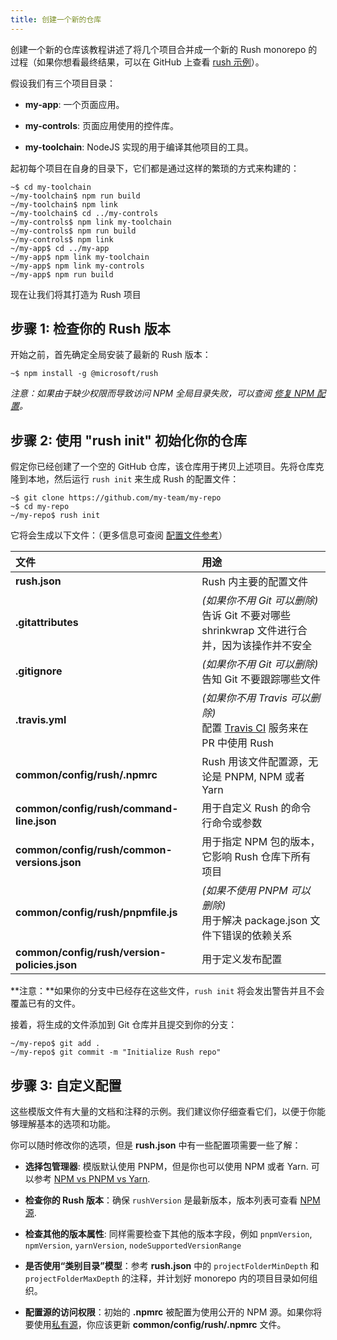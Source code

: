```yaml
---
title: 创建一个新的仓库
---
```


创建一个新的仓库该教程讲述了将几个项目合并成一个新的 Rush monorepo 的过程（如果你想看最终结果，可以在 GitHub 上查看 [rush 示例](https://github.com/microsoft/rush-example)）。

假设我们有三个项目目录：

- **my-app**: 一个页面应用。

- **my-controls**: 页面应用使用的控件库。

- **my-toolchain**: NodeJS 实现的用于编译其他项目的工具。

起初每个项目在自身的目录下，它们都是通过这样的繁琐的方式来构建的：

```
~$ cd my-toolchain
~/my-toolchain$ npm run build
~/my-toolchain$ npm link
~/my-toolchain$ cd ../my-controls
~/my-controls$ npm link my-toolchain
~/my-controls$ npm run build
~/my-controls$ npm link
~/my-app$ cd ../my-app
~/my-app$ npm link my-toolchain
~/my-app$ npm link my-controls
~/my-app$ npm run build
```

现在让我们将其打造为 Rush 项目

## 步骤 1: 检查你的 Rush 版本

开始之前，首先确定全局安装了最新的 Rush 版本：

```
~$ npm install -g @microsoft/rush
```

_注意：如果由于缺少权限而导致访问 NPM 全局目录失败，可以查阅 [修复 NPM 配置](https://docs.npmjs.com/getting-started/fixing-npm-permissions)。_

## 步骤 2: 使用 "rush init" 初始化你的仓库

假定你已经创建了一个空的 GitHub 仓库，该仓库用于拷贝上述项目。先将仓库克隆到本地，然后运行 `rush init` 来生成 Rush 的配置文件：

```
~$ git clone https://github.com/my-team/my-repo
~$ cd my-repo
~/my-repo$ rush init
```

它将会生成以下文件：（更多信息可查阅 [配置文件参考](../advanced/config_files.md)）

| 文件                                         | 用途                                                                                                 |
| :------------------------------------------- | :--------------------------------------------------------------------------------------------------- |
| **rush.json**                                | Rush 内主要的配置文件                                                                                |
| **.gitattributes**                           | _(如果你不用 Git 可以删除)_ <br/>告诉 Git 不要对哪些 shrinkwrap 文件进行合并，因为该操作并不安全     |
| **.gitignore**                               | _(如果你不用 Git 可以删除)_ <br/>告知 Git 不要跟踪哪些文件                                           |
| **.travis.yml**                              | _(如果你不用 Travis 可以删除)_ <br/>配置 [Travis CI](https://travis-ci.com/) 服务来在 PR 中使用 Rush |
| **common/config/rush/.npmrc**                | Rush 用该文件配置源，无论是 PNPM, NPM 或者 Yarn                                                      |
| **common/config/rush/command-line.json**     | 用于自定义 Rush 的命令行命令或参数                                                                   |
| **common/config/rush/common-versions.json**  | 用于指定 NPM 包的版本，它影响 Rush 仓库下所有项目                                                    |
| **common/config/rush/pnpmfile.js**           | _(如果不使用 PNPM 可以删除)_ <br/>用于解决 package.json 文件下错误的依赖关系                         |
| **common/config/rush/version-policies.json** | 用于定义发布配置                                                                                     |

**注意：**如果你的分支中已经存在这些文件，`rush init` 将会发出警告并且不会覆盖已有的文件。

接着，将生成的文件添加到 Git 仓库并且提交到你的分支：

```
~/my-repo$ git add .
~/my-repo$ git commit -m "Initialize Rush repo"
```

## 步骤 3: 自定义配置

这些模版文件有大量的文档和注释的示例。我们建议你仔细查看它们，以便于你能够理解基本的选项和功能。

你可以随时修改你的选项，但是 **rush.json** 中有一些配置项需要一些了解：

- **选择包管理器**: 模版默认使用 PNPM，但是你也可以使用 NPM 或者 Yarn. 可以参考 [NPM vs PNPM vs Yarn](../maintainer/package_managers.md).

- **检查你的 Rush 版本**：确保 `rushVersion` 是最新版本，版本列表可查看 [NPM 源](https://www.npmjs.com/package/@microsoft/rush).

- **检查其他的版本属性**: 同样需要检查下其他的版本字段，例如 `pnpmVersion`, `npmVersion`, `yarnVersion`, `nodeSupportedVersionRange`

- **是否使用“类别目录”模型**：参考 **rush.json** 中的 `projectFolderMinDepth` 和 `projectFolderMaxDepth` 的注释，并计划好 monorepo 内的项目目录如何组织。

- **配置源的访问权限**：初始的 **.npmrc** 被配置为使用公开的 NPM 源。如果你将要使用[私有源](../maintainer/npm_registry_auth.md)，你应该更新 **common/config/rush/.npmrc** 文件。
